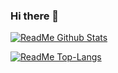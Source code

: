 ### Hi there 👋

<!--
**otaviopato/otaviopato** is a ✨ _special_ ✨ repository because its `README.md` (this file) appears on your GitHub profile.

Here are some ideas to get you started:

- 🔭 I’m currently working on ...
- 🌱 I’m currently learning ...
- 👯 I’m looking to collaborate on ...
- 🤔 I’m looking for help with ...
- 💬 Ask me about ...
- 📫 How to reach me: ...
- 😄 Pronouns: ...
- ⚡ Fun fact: ...
-->
[![ReadMe Github Stats](https://github-readme-stats.vercel.app/api?username=otaviopato&show_icons=true&title_color=00a83b&theme=tokyonight)](https://github.com/otaviopato/github-readme-stats)

[![ReadMe Top-Langs](https://github-readme-stats.vercel.app/api/top-langs/?username=otaviopato&hide=TeX&layout=compact&theme=tokyonight&title_color=00a83b&langs_count=10)](https://github.com/otaviopato/github-readme-stats)


